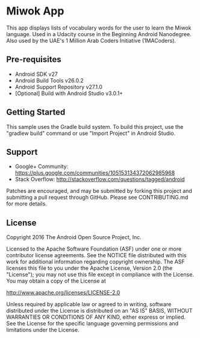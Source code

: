 Miwok App
===================================

This app displays lists of vocabulary words for the user to learn the Miwok language.
Used in a Udacity course in the Beginning Android Nanodegree.
Also used by the UAE's 1 Million Arab Coders Initiative (1MACoders).


Pre-requisites
--------------

- Android SDK v27
- Android Build Tools v26.0.2
- Android Support Repository v27.1.0
- [Optional] Build with Android Studio v3.0.1+


Getting Started
---------------

This sample uses the Gradle build system. To build this project, use the
"gradlew build" command or use "Import Project" in Android Studio.


Support
-------

- Google+ Community: https://plus.google.com/communities/105153134372062985968
- Stack Overflow: http://stackoverflow.com/questions/tagged/android

Patches are encouraged, and may be submitted by forking this project and
submitting a pull request through GitHub. Please see CONTRIBUTING.md for more details.


License
-------

Copyright 2016 The Android Open Source Project, Inc.

Licensed to the Apache Software Foundation (ASF) under one or more contributor
license agreements.  See the NOTICE file distributed with this work for
additional information regarding copyright ownership.  The ASF licenses this
file to you under the Apache License, Version 2.0 (the "License"); you may not
use this file except in compliance with the License.  You may obtain a copy of
the License at

http://www.apache.org/licenses/LICENSE-2.0

Unless required by applicable law or agreed to in writing, software
distributed under the License is distributed on an "AS IS" BASIS, WITHOUT
WARRANTIES OR CONDITIONS OF ANY KIND, either express or implied.  See the
License for the specific language governing permissions and limitations under
the License.
